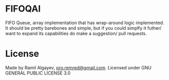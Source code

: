 # FIFOQAI
  FIFO Queue, array implementation that has wrap-around logic implemented. It should be pretty barebones and simple, but if you could simplfy it futher/ want to expand its capabilities do make a suggestion/ pull requests.
# License
Made by Ramil Algayev, pro.remred@gmail.com.
Licensed under GNU GENERAL PUBLIC LICENSE 3.0
